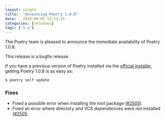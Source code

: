 ```yaml
---
layout: single
title:  "Announcing Poetry 1.0.8"
date:   2020-06-05 12:12:35
categories: [releases]
tags: ['1.x']
---
```


The Poetry team is pleased to announce the immediate availability of Poetry 1.0.8.

<!--more-->

This release is a bugfix release.

If you have a previous version of Poetry installed via the [official installer](/docs/#installation),
getting Poetry 1.0.8 is as easy as:

```bash
$ poetry self update
```

### Fixes

- Fixed a possible error when installing the root package ([#2505](https://github.com/python-poetry/poetry/pull/2505)).
- Fixed an error where directory and VCS dependencies were not installed ([#2505](https://github.com/python-poetry/poetry/pull/2505).
